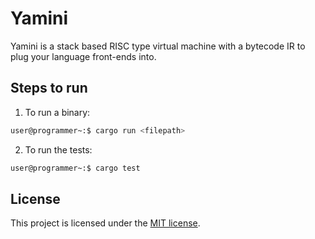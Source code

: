 # Yamini

Yamini is a stack based RISC type virtual machine with a bytecode IR to plug your language front-ends into.  

## Steps to run

1. To run a binary:

```bash
user@programmer~:$ cargo run <filepath>
```

2. To run the tests:

```bash
user@programmer~:$ cargo test
```

## License

This project is licensed under the <a href="https://github.com/yamini-vm/ydb/blob/master/LICENSE">MIT license</a>.